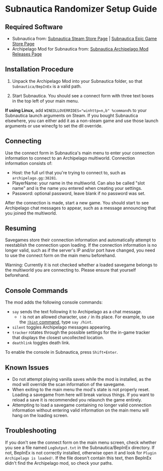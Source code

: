 # Subnautica Randomizer Setup Guide

## Required Software

- Subnautica from: [Subnautica Steam Store Page](https://store.steampowered.com/app/264710/Subnautica/) | [Subnautica Epic Game Store Page](https://store.epicgames.com/p/subnautica)
- Archipelago Mod for Subnautica
  from: [Subnautica Archipelago Mod Releases Page](https://github.com/Berserker66/ArchipelagoSubnauticaModSrc/releases)

## Installation Procedure

1. Unpack the Archipelago Mod into your Subnautica folder, so that `Subnautica/BepInEx` is a valid path.

2. Start Subnautica. You should see a connect form with three text boxes in the top left of your main menu.

**If using Linux,** add ``WINEDLLOVERRIDES="winhttp=n,b" %command%`` to your Subnautica launch arguments on Steam. If you bought Subnautica elsewhere, you can either add it as a non-steam game and use those launch arguments or use winecfg to set the dll override.

## Connecting

Use the connect form in Subnautica's main menu to enter your connection information to connect to an Archipelago multiworld.
Connection information consists of:
 - Host: the full url that you're trying to connect to, such as `archipelago.gg:38281`.
 - PlayerName: your name in the multiworld. Can also be called "slot name" and is the name you entered when creating your settings.
 - Password: optional password, leave blank if no password was set.

After the connection is made, start a new game. You should start to see Archipelago chat messages to appear, such as a message announcing that you joined the multiworld.

## Resuming

Savegames store their connection information and automatically attempt to reestablish the connection upon loading.
If the connection information is no longer valid, such as if the server's IP and/or port have changed,
you need to use the connect form on the main menu beforehand.

Warning: Currently it is not checked whether a loaded savegame belongs to the multiworld you are connecting to. Please ensure that yourself beforehand.

## Console Commands

The mod adds the following console commands:
 - `say` sends the text following it to Archipelago as a chat message.
   - `!` is not an allowed character, use `/` in its place. For example, to use the [`!hint` command](/tutorial/Archipelago/commands/en#remote-commands), type `say /hint`.
 - `silent` toggles Archipelago messages appearing.
 - `tracker` rotates through the possible settings for the in-game tracker that displays the closest uncollected location.
 - `deathlink` toggles death link.

To enable the console in Subnautica, press `Shift+Enter`.

## Known Issues

- Do not attempt playing vanilla saves while the mod is installed, as the mod will override the scan information of the savegame.
- When exiting to the main menu the mod's state is not properly reset. Loading a savegame from here will break various things.
  If you want to reload a save it is recommended you relaunch the game entirely.
- Attempting to load a savegame containing no longer valid connection information without entering valid information on the main menu will hang on the loading screen.

## Troubleshooting

If you don't see the connect form on the main menu screen, check whether you see a file named `LogOutput.txt` in the Subnautica/BepInEx directory. 
If not, BepInEx is not correctly installed, otherwise open it and look for `Plugin Archipelago is loaded!`. 
If the file doesn't contain this text, then BepInEx didn't find the Archipelago mod, so check your paths.

